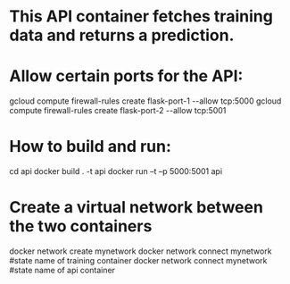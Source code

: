 # This API container fetches training data and returns a prediction.

# Allow certain ports for the API:

gcloud compute firewall-rules create flask-port-1 --allow tcp:5000
gcloud compute firewall-rules create flask-port-2 --allow tcp:5001

# How to build and run:

cd api
docker build . -t api
docker run –t –p 5000:5001 api

# Create a virtual network between the two containers

docker network create mynetwork
docker network connect mynetwork #state name of training container
docker network connect mynetwork #state name of api container

